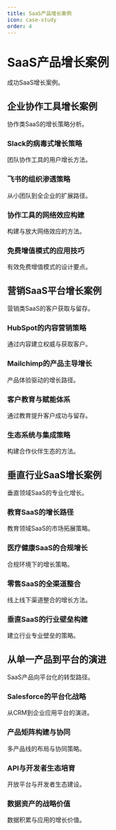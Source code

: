 ```yaml
---
title: SaaS产品增长案例
icon: case-study
order: 4
---
```


# SaaS产品增长案例

成功SaaS增长案例。

## 企业协作工具增长案例

协作类SaaS的增长策略分析。

### Slack的病毒式增长策略

团队协作工具的用户增长方法。

### 飞书的组织渗透策略

从小团队到全企业的扩展路径。

### 协作工具的网络效应构建

构建与放大网络效应的方法。

### 免费增值模式的应用技巧

有效免费增值模式的设计要点。

## 营销SaaS平台增长案例

营销类SaaS的客户获取与留存。

### HubSpot的内容营销策略

通过内容建立权威与获取客户。

### Mailchimp的产品主导增长

产品体验驱动的增长路径。

### 客户教育与赋能体系

通过教育提升客户成功与留存。

### 生态系统与集成策略

构建合作伙伴生态的方法。

## 垂直行业SaaS增长案例

垂直领域SaaS的专业化增长。

### 教育SaaS的增长路径

教育领域SaaS的市场拓展策略。

### 医疗健康SaaS的合规增长

合规环境下的增长策略。

### 零售SaaS的全渠道整合

线上线下渠道整合的增长方法。

### 垂直SaaS的行业壁垒构建

建立行业专业壁垒的策略。

## 从单一产品到平台的演进

SaaS产品向平台化的转型路径。

### Salesforce的平台化战略

从CRM到企业应用平台的演进。

### 产品矩阵构建与协同

多产品线的布局与协同策略。

### API与开发者生态培育

开放平台与开发者生态建设。

### 数据资产的战略价值

数据积累与应用的增长价值。

